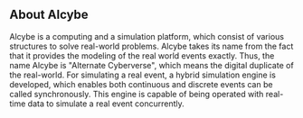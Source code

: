 ## About Alcybe

Alcybe is a computing and a simulation platform, which consist of various structures to solve real-world problems. Alcybe takes its name from the fact that it provides the modeling of the real world events exactly. Thus, the name Alcybe is "Alternate Cyberverse", which means the digital duplicate of the real-world. For simulating a real event, a hybrid simulation engine is developed, which enables both continuous and discrete events can be called synchronously. This engine is capable of being operated with real-time data to simulate a real event concurrently. 
